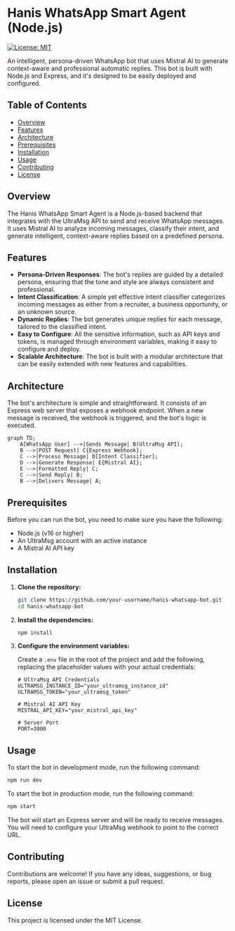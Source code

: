 # Hanis WhatsApp Smart Agent (Node.js)

[![License: MIT](https://img.shields.io/badge/License-MIT-yellow.svg)](https://opensource.org/licenses/MIT)

An intelligent, persona-driven WhatsApp bot that uses Mistral AI to generate context-aware and professional automatic replies. This bot is built with Node.js and Express, and it's designed to be easily deployed and configured.

## Table of Contents

- [Overview](#overview)
- [Features](#features)
- [Architecture](#architecture)
- [Prerequisites](#prerequisites)
- [Installation](#installation)
- [Usage](#usage)
- [Contributing](#contributing)
- [License](#license)

## Overview

The Hanis WhatsApp Smart Agent is a Node.js-based backend that integrates with the UltraMsg API to send and receive WhatsApp messages. It uses Mistral AI to analyze incoming messages, classify their intent, and generate intelligent, context-aware replies based on a predefined persona.

## Features

- **Persona-Driven Responses**: The bot's replies are guided by a detailed persona, ensuring that the tone and style are always consistent and professional.
- **Intent Classification**: A simple yet effective intent classifier categorizes incoming messages as either from a recruiter, a business opportunity, or an unknown source.
- **Dynamic Replies**: The bot generates unique replies for each message, tailored to the classified intent.
- **Easy to Configure**: All the sensitive information, such as API keys and tokens, is managed through environment variables, making it easy to configure and deploy.
- **Scalable Architecture**: The bot is built with a modular architecture that can be easily extended with new features and capabilities.

## Architecture

The bot's architecture is simple and straightforward. It consists of an Express web server that exposes a webhook endpoint. When a new message is received, the webhook is triggered, and the bot's logic is executed.

```mermaid
graph TD;
    A[WhatsApp User] -->|Sends Message| B(UltraMsg API);
    B -->|POST Request| C{Express Webhook};
    C -->|Process Message| D[Intent Classifier];
    D -->|Generate Response| E{Mistral AI};
    E -->|Formatted Reply| C;
    C -->|Send Reply| B;
    B -->|Delivers Message| A;
```

## Prerequisites

Before you can run the bot, you need to make sure you have the following:

- Node.js (v16 or higher)
- An UltraMsg account with an active instance
- A Mistral AI API key

## Installation

1. **Clone the repository:**

   ```bash
   git clone https://github.com/your-username/hanis-whatsapp-bot.git
   cd hanis-whatsapp-bot
   ```

2. **Install the dependencies:**

   ```bash
   npm install
   ```

3. **Configure the environment variables:**

   Create a `.env` file in the root of the project and add the following, replacing the placeholder values with your actual credentials:

   ```
   # UltraMsg API Credentials
   ULTRAMSG_INSTANCE_ID="your_ultramsg_instance_id"
   ULTRAMSG_TOKEN="your_ultramsg_token"

   # Mistral AI API Key
   MISTRAL_API_KEY="your_mistral_api_key"

   # Server Port
   PORT=3000
   ```

## Usage

To start the bot in development mode, run the following command:

```bash
npm run dev
```

To start the bot in production mode, run the following command:

```bash
npm start
```

The bot will start an Express server and will be ready to receive messages. You will need to configure your UltraMsg webhook to point to the correct URL.

## Contributing

Contributions are welcome! If you have any ideas, suggestions, or bug reports, please open an issue or submit a pull request.

## License

This project is licensed under the MIT License.
